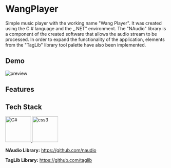 # WangPlayer

Simple music player with the working name "Wang Player". It was created using the C # language and the „.NET” environment. The "NAudio" library is a component of the created software that allows the audio stream to be processed. In order to expand the functionality of the application, elements from the "TagLib" library tool palette have also been implemented.

## Demo

![preview](https://user-images.githubusercontent.com/116505961/197891209-e994497f-6a5e-4d55-8cdc-14fa59adfb38.gif)

## Features

## Tech Stack

<p align="left"> <a href="https://www.w3schools.com/cs/index.php/" target="_blank" rel="noreferrer"> <img src="https://seeklogo.com/images/C/c-sharp-c-logo-02F17714BA-seeklogo.com.png" alt="C#" width="80" height="80"/> </a> <a href="https://www.w3schools.com/cs/" target="_blank" rel="noreferrer"> </a> <a href="http://www.w3schools.me/aspnetcore/asp-net-core-tutorial" target="_blank" rel="noreferrer"> <img src="https://upload.wikimedia.org/wikipedia/commons/thumb/e/ee/.NET_Core_Logo.svg/768px-.NET_Core_Logo.svg.png" alt="css3" width="80" height="80"/> </a>

**NAudio Library:** https://github.com/naudio

**TagLib Library:** https://github.com/taglib
